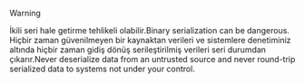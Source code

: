 > [!WARNING]
> <span data-ttu-id="ae1fa-101">İkili seri hale getirme tehlikeli olabilir.</span><span class="sxs-lookup"><span data-stu-id="ae1fa-101">Binary serialization can be dangerous.</span></span> <span data-ttu-id="ae1fa-102">Hiçbir zaman güvenilmeyen bir kaynaktan verileri ve sistemlere denetiminiz altında hiçbir zaman gidiş dönüş serileştirilmiş verileri seri durumdan çıkarır.</span><span class="sxs-lookup"><span data-stu-id="ae1fa-102">Never deserialize data from an untrusted source and never round-trip serialized data to systems not under your control.</span></span>